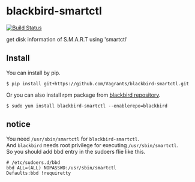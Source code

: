 blackbird-smartctl
===============

[![Build Status](https://travis-ci.org/Vagrants/blackbird-smartctl.png?branch=development)](https://travis-ci.org/Vagrants/blackbird-smartctl)

get disk information of S.M.A.R.T using 'smartctl'

## Install

You can install by pip.

```
$ pip install git+https://github.com/Vagrants/blackbird-smartctl.git
```

Or you can also install rpm package from [blackbird repository](https://github.com/Vagrants/blackbird/blob/master/README.md).

```
$ sudo yum install blackbird-smartctl --enablerepo=blackbird
```

## notice

You need `/usr/sbin/smartctl` for `blackbird-smartctl`.  
And `blackbird` needs root privilege for executing `/usr/sbin/smartctl`.  
So you should add bbd entry in the sudoers flie like this.

```
# /etc/sudoers.d/bbd
bbd ALL=(ALL) NOPASSWD:/usr/sbin/smartctl
Defaults:bbd !requiretty
```
